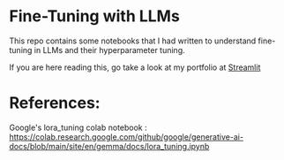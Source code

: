 # Fine-Tuning with LLMs
This repo contains some notebooks that I had written to understand fine-tuning in LLMs and their hyperparameter tuning.


If you are here reading this, go take a look at my portfolio at [Streamlit](https://haripriya-rajendran-portfolio.streamlit.app/)

# References:
Google's lora_tuning colab notebook : https://colab.research.google.com/github/google/generative-ai-docs/blob/main/site/en/gemma/docs/lora_tuning.ipynb
